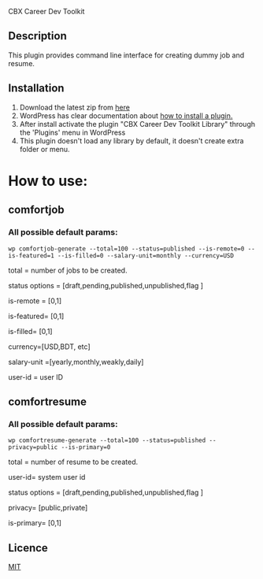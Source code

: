 CBX Career Dev Toolkit

## Description

This plugin provides command line interface for creating dummy job and resume.

## Installation

1. Download the latest zip from [here](https://github.com/codeboxrcodehub/cbxcareertoolkit/releases)
2. WordPress has clear documentation about [how to install a plugin.](https://codex.wordpress.org/Managing_Plugins)
3. After install activate the plugin "CBX Career Dev Toolkit Library" through the 'Plugins' menu in WordPress
4. This plugin doesn't load any library by default, it doesn't create extra folder or menu.

# How to use:

## comfortjob

### All possible default params:

```
wp comfortjob-generate --total=100 --status=published --is-remote=0 --is-featured=1 --is-filled=0 --salary-unit=monthly --currency=USD
```

total = number of jobs to be created.

status options = [draft,pending,published,unpublished,flag ]

is-remote = [0,1]

is-featured= [0,1]

is-filled= [0,1]

currency=[USD,BDT, etc]

salary-unit =[yearly,monthly,weakly,daily]

user-id = user ID

## comfortresume

### All possible default params:

```
wp comfortresume-generate --total=100 --status=published --privacy=public --is-primary=0
```

total = number of resume to be created.

user-id= system user id

status options = [draft,pending,published,unpublished,flag ]

privacy= [public,private]

is-primary= [0,1]

## Licence

[MIT](https://github.com/codeboxrcodehub/cbxcareertoolkit/blob/master/LICENSE.txt)
